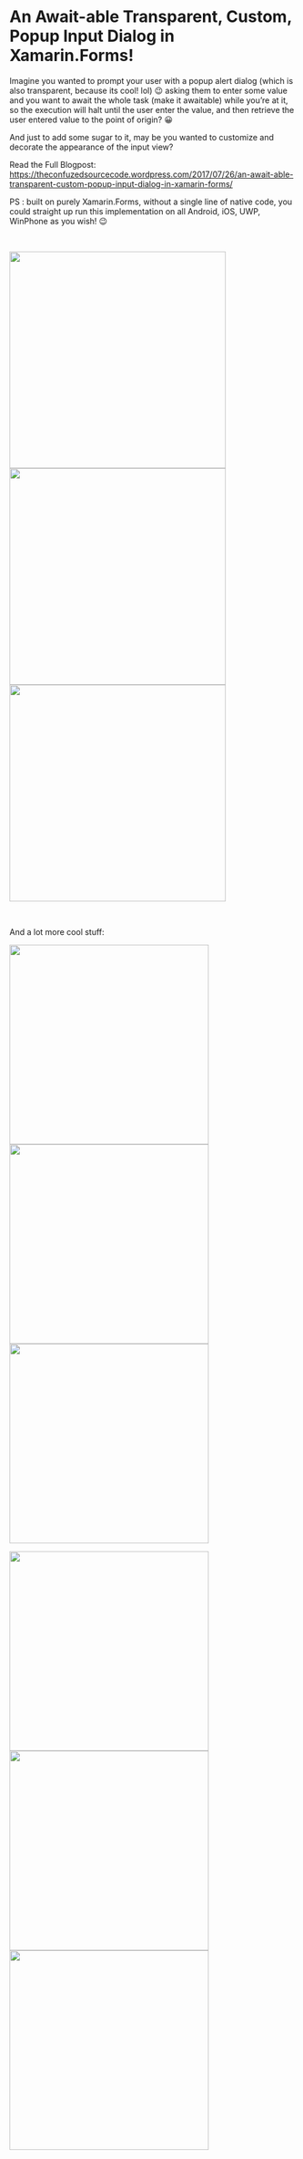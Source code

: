 An Await-able Transparent, Custom, Popup Input Dialog in Xamarin.Forms!
==============

Imagine you wanted to prompt your user with a popup alert dialog (which is also transparent, because its cool! lol) 😉 asking them to enter some value and you want to await the whole task (make it awaitable) while you’re at it, so the execution will halt until the user enter the value, and then retrieve the user entered value to the point of origin? 😀

And just to add some sugar to it, may be you wanted to customize and decorate the appearance of the input view?

Read the Full Blogpost:
https://theconfuzedsourcecode.wordpress.com/2017/07/26/an-await-able-transparent-custom-popup-input-dialog-in-xamarin-forms/

PS : built on purely Xamarin.Forms, without a single line of native code, you could straight up run this implementation on all Android, iOS, UWP, WinPhone as you wish! 😉 

<br />

<img src="https://github.com/UdaraAlwis/Xamarin-Playground/raw/master/XFCustomInputAlertDialog/screenshots/FullInputAlertDialogAndroid.gif"  height="380" /> <img src="https://github.com/UdaraAlwis/Xamarin-Playground/raw/master/XFCustomInputAlertDialog/screenshots/FullInputAlertDialogiOS.gif"  height="380" /> <img src="https://github.com/UdaraAlwis/Xamarin-Playground/raw/master/XFCustomInputAlertDialog/screenshots/FullInputAlertDialogUWP.gif"  height="380" />

<br />

And a lot more cool stuff:

<img src="https://github.com/UdaraAlwis/Xamarin-Playground/raw/master/XFCustomInputAlertDialog/screenshots/Nexus 5 (Lollipop) Screenshot 1.png"  height="350" /> <img src="https://github.com/UdaraAlwis/Xamarin-Playground/raw/master/XFCustomInputAlertDialog/screenshots/Nexus 5 (Lollipop) Screenshot 2.png"  height="350" /> <img src="https://github.com/UdaraAlwis/Xamarin-Playground/raw/master/XFCustomInputAlertDialog/screenshots/Nexus 5 (Lollipop) Screenshot 3.png"  height="350" /> 

<img src="https://github.com/UdaraAlwis/Xamarin-Playground/raw/master/XFCustomInputAlertDialog/screenshots/Nexus 5 (Lollipop) Screenshot 4.png"  height="350" /> <img src="https://github.com/UdaraAlwis/Xamarin-Playground/raw/master/XFCustomInputAlertDialog/screenshots/Nexus 5 (Lollipop) Screenshot 5.png"  height="350" /> <img src="https://github.com/UdaraAlwis/Xamarin-Playground/raw/master/XFCustomInputAlertDialog/screenshots/Nexus 5 (Lollipop) Screenshot 6.png"  height="350" />

